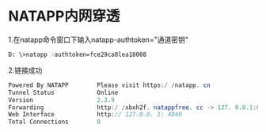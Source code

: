 # NATAPP内网穿透

1.在natapp命令窗口下输入natapp-authtoken="通道密钥"

```
D: \>natapp -authtoken=fce29ca8lea18008
```

2.链接成功

```java
Powered By NATAPP		 Please visit https:/ /natapp. cn
Tunnel Status		     Online
Version		             2.3.9
Forwarding	             http:/ /xbxh2f. natappfree. cc -> 127. 0.0.1:8080
Web Interface            http:// 127.0.0. 1: 4040
Total Connections        0
```



